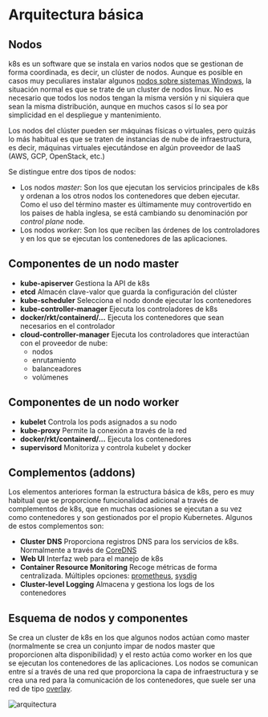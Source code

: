 # Arquitectura básica

## Nodos

k8s es un software que se instala en varios nodos que se gestionan de
forma coordinada, es decir, un clúster de nodos. Aunque es posible en
casos muy peculiares instalar algunos [nodos sobre sistemas
Windows](https://kubernetes.io/docs/setup/production-environment/windows/intro-windows-in-kubernetes/),
la situación normal es que se trate de un cluster de nodos linux. No
es necesario que todos los nodos tengan la misma versión y ni siquiera
que sean la misma distribución, aunque en muchos casos sí lo sea por
simplicidad en el despliegue y mantenimiento.

Los nodos del clúster pueden ser máquinas físicas o virtuales, pero
quizás lo más habitual es que se traten de instancias de nube de
infraestructura, es decir, máquinas virtuales ejecutándose en algún
proveedor de IaaS (AWS, GCP, OpenStack, etc.)

Se distingue entre dos tipos de nodos:

* Los nodos *master*: Son los que ejecutan los servicios principales
de k8s y ordenan a los otros nodos los contenedores que deben
ejecutar. Como el uso del término master es últimamente muy
controvertido en los paises de habla inglesa, se está cambiando su
denominación por *control plane* node.
* Los nodos *worker*: Son los que reciben las órdenes de los
controladores y en los que se ejecutan los contenedores de las
aplicaciones.

## Componentes de un nodo master

* **kube-apiserver** Gestiona la API de k8s
* **etcd** Almacén clave-valor que guarda la configuración del clúster
* **kube-scheduler** Selecciona el nodo donde ejecutar los contenedores
* **kube-controller-manager** Ejecuta los controladores de k8s
* **docker/rkt/containerd/...** Ejecuta los contenedores que sean
  necesarios en el controlador
* **cloud-controller-manager** Ejecuta los controladores que
interactúan con el proveedor de nube:
  * nodos
  * enrutamiento
  * balanceadores
  * volúmenes

## Componentes de un nodo worker

* **kubelet** Controla los pods asignados a su nodo
* **kube-proxy** Permite la conexión a través de la red
* **docker/rkt/containerd/...** Ejecuta los contenedores
* **supervisord** Monitoriza y controla kubelet y docker

## Complementos (addons)

Los elementos anteriores forman la estructura básica de k8s, pero es
muy habitual que se proporcione funcionalidad adicional a través de
complementos de k8s, que en muchas ocasiones se ejecutan a su vez como
contenedores y son gestionados por el propio Kubernetes. Algunos de
estos complementos son:

* **Cluster DNS** Proporciona registros DNS para los servicios de
  k8s. Normalmente a través de [CoreDNS](https://coredns.io/)
* **Web UI** Interfaz web para el manejo de k8s
* **Container Resource Monitoring** Recoge métricas de forma
centralizada. Múltiples opciones: [prometheus](https://prometheus.io/), [sysdig](https://sysdig.com/)
* **Cluster-level Logging** Almacena y gestiona los logs de los contenedores

## Esquema de nodos y componentes

Se crea un cluster de k8s en los que algunos nodos actúan como master
(normalmente se crea un conjunto impar de nodos master que
proporcionen alta disponibilidad) y el resto actúa como worker en los
que se ejecutan los contenedores de las aplicaciones. Los nodos se
comunican entre sí a través de una red que proporciona la capa de
infraestructura y se crea una red para la comunicación de los
contenedores, que suele ser una red de tipo
[overlay](https://en.wikipedia.org/wiki/Overlay_network).

<img src="https://github.com/iesgn/curso_kubernetes_cep/raw/main/modulo1/img/arquitectura.png" alt="arquitectura" />

